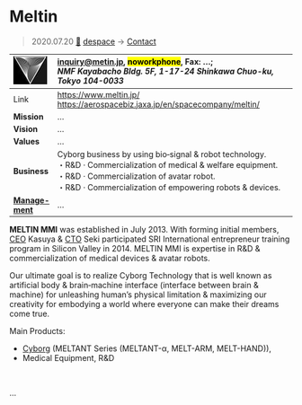 # Meltin
> 2020.07.20 [🚀](../index/index.md) [despace](index.md) → [Contact](contact.md)

|[![](f/contact/m/meltin_logo1_thumb.jpg)](f/contact/m/meltin_logo1.png)|<inquiry@metin.jp>, <mark>noworkphone</mark>, Fax: …;<br> *NMF Kayabacho Bldg. 5F, 1-17-24 Shinkawa Chuo-ku, Tokyo 104-0033*|
|:--|:--|
|Link|<https://www.meltin.jp/><br> <https://aerospacebiz.jaxa.jp/en/spacecompany/meltin/>|
|**Mission**|…|
|**Vision**|…|
|**Values**|…|
|**Business**|Cyborg business by using bio‑signal & robot technology.<br> ・R&D · Commercialization of medical & welfare equipment.<br> ・R&D · Commercialization of avatar robot.<br> ・R&D · Commercialization of empowering robots & devices.|
|**[Manage-<br>ment](mgmt.md)**|…|

**MELTIN MMI** was established in July 2013. With forming initial members, [CEO](mgmt.md) Kasuya & [CTO](mgmt.md) Seki participated SRI International entrepreneur training program in Silicon Valley in 2014. MELTIN MMI is expertise in R&D & commercialization of medical devices & avatar robots.

Our ultimate goal is to realize Cyborg Technology that is well known as artificial body & brain‑machine interface (interface between brain & machine) for unleashing human’s physical limitation & maximizing our creativity for embodying a world where everyone can make their dreams come true.

Main Products:

   - [Cyborg](robotics.md) (MELTANT Series (MELTANT-α, MELT-ARM, MELT-HAND)),
   - Medical Equipment, R&D

<p style="page-break-after:always"> </p>

…

